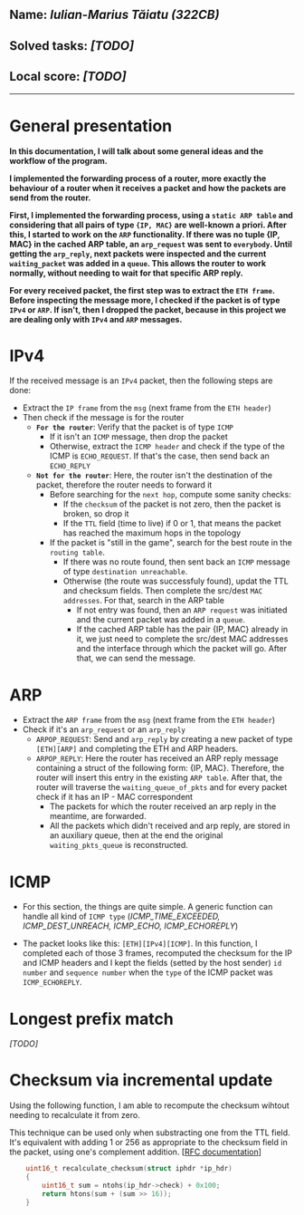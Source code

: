 ## Name: *Iulian-Marius Tăiatu (322CB)*
## Solved tasks: *[TODO]*
## Local score: *[TODO]*
---

# General presentation

**In this documentation, I will talk about some general ideas and the workflow of the program.**

**I implemented the forwarding process of a router, more exactly the behaviour of a router when it receives a packet and how the packets are send from the router.**


**First, I implemented the forwarding process, using a `static ARP table` and considering that all pairs of type `{IP, MAC}` are well-known a priori. After this, I started to work on the `ARP` functionality. If there was no tuple {IP, MAC} in the cached ARP table, an `arp_request` was sent to `everybody`. Until getting the `arp_reply`, next packets were inspected and the current `waiting_packet` was added in a `queue`. This allows the router to work normally, without needing to wait for that specific ARP reply.**

**For every received packet, the first step was to extract the `ETH frame`. Before inspecting the message more, I checked if the packet is of type `IPv4` or `ARP`. If isn't, then I dropped the packet, because in this project we are dealing only with `IPv4` and `ARP` messages.**

# IPv4
If the received message is an `IPv4` packet, then the following steps are done:
- Extract the `IP frame` from the `msg` (next frame from the `ETH header`)
- Then check if the message is for the router
    - **`For the router`**: Verify that the packet is of type `ICMP`
        - If it isn't an `ICMP` message, then drop the packet
        - Otherwise, extract the `ICMP header` and check if the type of the ICMP is `ECHO_REQUEST`. If that's the case, then send back an `ECHO_REPLY`
    - **`Not for the router`**: Here, the router isn't the destination of the packet, therefore the router needs to forward it
        - Before searching for the `next hop`, compute some sanity checks:
            - If the `checksum` of the packet is not zero, then the packet is broken, so drop it
            - If the `TTL` field (time to live) if 0 or 1, that means the packet has reached the maximum hops in the topology
        - If the packet is "still in the game", search for the best route in the `routing table`.
            - If there was no route found, then sent back an `ICMP` message of type `destination unreachable`.
            - Otherwise (the route was successfuly found), updat the TTL and checksum fields. Then complete the src/dest `MAC addresses`. For that, search in the ARP table
                - If not entry was found, then an `ARP request` was initiated and the current packet was added in a `queue`.
                - If the cached ARP table has the pair {IP, MAC} already in it, we just need to complete the src/dest MAC addresses and the interface through which the packet will go. After that, we can send the message.

# ARP
- Extract the `ARP frame` from the `msg` (next frame from the `ETH header`)
- Check if it's an `arp_request` or an `arp_reply`
    - `ARPOP_REQUEST`: Send and `arp_reply` by creating a new packet of type `[ETH][ARP]` and completing the ETH and ARP headers.
    - `ARPOP_REPLY`: Here the router has received an ARP reply message containing a struct of the following form: {IP, MAC}. Therefore, the router will insert this entry in the existing `ARP table`. After that, the router will traverse the `waiting_queue_of_pkts` and for every packet check if it has an IP - MAC correspondent
        - The packets for which the router received an arp reply in the meantime, are forwarded.
        - All the packets which didn't received and arp reply, are stored in an auxiliary queue, then at the end the original `waiting_pkts_queue` is reconstructed.

# ICMP
- For this section, the things are quite simple. A generic function can handle all kind of `ICMP type` (*ICMP_TIME_EXCEEDED, ICMP_DEST_UNREACH, ICMP_ECHO, ICMP_ECHOREPLY*)

- The packet looks like this: `[ETH][IPv4][ICMP]`. In this function, I completed each of those 3 frames, recomputed the checksum for the IP and ICMP headers and I kept the fields (setted by the host sender) `id number` and `sequence number` when the `type` of the ICMP packet was `ICMP_ECHOREPLY`.

# Longest prefix match

*[TODO]*

# Checksum via incremental update
Using the following function, I am able to recompute the checksum wihtout needing to recalculate it from zero.

This technique can be used only when substracting one from the TTL field. It's equivalent with adding 1 or 256 as appropriate to the checksum field in the packet, using one's complement addition. [[RFC documentation](https://www.rfc-editor.org/rfc/pdfrfc/rfc1141.txt.pdf)]

```c
    uint16_t recalculate_checksum(struct iphdr *ip_hdr)
    {
        uint16_t sum = ntohs(ip_hdr->check) + 0x100;
        return htons(sum + (sum >> 16));
    }
